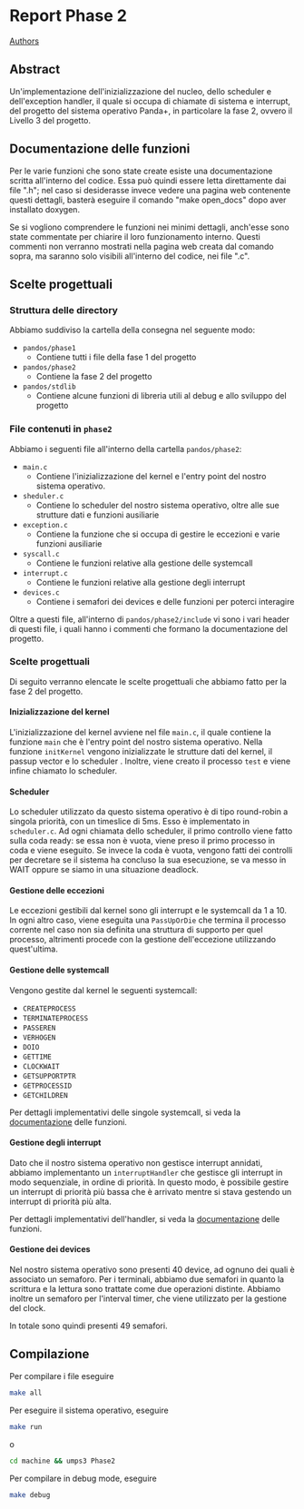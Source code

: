 # Report Phase 2

[Authors](../../AUTHORS.md)

## Abstract
Un'implementazione dell'inizializzazione del nucleo, dello scheduler e dell'exception handler, il quale si occupa di chiamate di sistema e interrupt, del progetto del sistema operativo Panda+, in particolare la fase 2, ovvero il Livello 3 del progetto.

## Documentazione delle funzioni
Per le varie funzioni che sono state create esiste una documentazione scritta all'interno del codice. Essa può quindi essere letta direttamente dai file ".h"; nel caso si desiderasse invece vedere una pagina web contenente questi dettagli, basterà eseguire il comando "make open_docs" dopo aver installato doxygen. 

Se si vogliono comprendere le funzioni nei minimi dettagli, anch'esse sono state commentate per chiarire il loro funzionamento interno. Questi commenti non verranno mostrati nella pagina web creata dal comando sopra, ma saranno solo visibili all'interno del codice, nei file ".c".

## Scelte progettuali

### Struttura delle directory

Abbiamo suddiviso la cartella della consegna nel seguente modo:
- `pandos/phase1`
  - Contiene tutti i file della fase 1 del progetto
- `pandos/phase2`
  - Contiene la fase 2 del progetto
- `pandos/stdlib`
  - Contiene alcune funzioni di libreria utili al debug e allo sviluppo del progetto

### File contenuti in `phase2`

Abbiamo i seguenti file all'interno della cartella `pandos/phase2`:
- `main.c`
    - Contiene l'inizializzazione del kernel e l'entry point del nostro sistema operativo.
- `sheduler.c`
    - Contiene lo scheduler del nostro sistema operativo, oltre alle sue strutture dati e funzioni ausiliarie
- `exception.c`
    - Contiene la funzione che si occupa di gestire le eccezioni e varie funzioni ausiliarie
- `syscall.c`
    - Contiene le funzioni relative alla gestione delle systemcall
- `interrupt.c`
    - Contiene le funzioni relative alla gestione degli interrupt
- `devices.c`
    - Contiene i semafori dei devices e delle funzioni per poterci interagire

Oltre a questi file, all'interno di `pandos/phase2/include` vi sono i vari header di questi file, i quali hanno i commenti che formano la documentazione del progetto.

### Scelte progettuali

Di seguito verranno elencate le scelte progettuali che abbiamo fatto per la fase 2 del progetto.

#### Inizializzazione del kernel

L'inizializzazione del kernel avviene nel file `main.c`, il quale contiene la funzione `main` che è l'entry point del nostro sistema operativo. Nella funzione `initKernel` vengono inizializzate le strutture dati del kernel, il passup vector e lo scheduler . Inoltre, viene creato il processo `test` e viene infine chiamato lo scheduler.

#### Scheduler

Lo scheduler utilizzato da questo sistema operativo è di tipo round-robin a singola priorità, con un timeslice di 5ms.
Esso è implementato in `scheduler.c`.
Ad ogni chiamata dello scheduler, il primo controllo viene fatto sulla coda ready: se essa non è vuota, viene preso il primo processo in coda e viene eseguito. Se invece la coda è vuota, vengono fatti dei controlli per decretare se il sistema ha concluso la sua esecuzione, se va messo in WAIT oppure se siamo in una situazione deadlock.

#### Gestione delle eccezioni

Le eccezioni gestibili dal kernel sono gli interrupt e le systemcall da 1 a 10. In ogni altro caso, viene eseguita una `PassUpOrDie` che termina il processo corrente nel caso non sia definita una struttura di supporto per quel processo, altrimenti procede con la gestione dell'eccezione utilizzando quest'ultima.

#### Gestione delle systemcall

Vengono gestite dal kernel le seguenti systemcall:
- `CREATEPROCESS`
- `TERMINATEPROCESS` 
- `PASSEREN`
- `VERHOGEN`
- `DOIO`
- `GETTIME`
- `CLOCKWAIT`
- `GETSUPPORTPTR`
- `GETPROCESSID`
- `GETCHILDREN`

Per dettagli implementativi delle singole systemcall, si veda la [documentazione](../../pandos/phase2/syscall.c) delle funzioni.

#### Gestione degli interrupt

Dato che il nostro sistema operativo non gestisce interrupt annidati, abbiamo implementanto un `interruptHandler` che gestisce gli interrupt in modo sequenziale, in ordine di priorità. In questo modo, è possibile gestire un interrupt di priorità più bassa che è arrivato mentre si stava gestendo un interrupt di priorità più alta.

Per dettagli implementativi dell'handler, si veda la [documentazione](../../pandos/phase2/interrupt.c) delle funzioni.

#### Gestione dei devices

Nel nostro sistema operativo sono presenti 40 device, ad ognuno dei quali è associato un semaforo. Per i terminali, abbiamo due semafori in quanto la scrittura e la lettura sono trattate come due operazioni distinte. Abbiamo inoltre un semaforo per l'interval timer, che viene utilizzato per la gestione del clock.

In totale sono quindi presenti 49 semafori.

## Compilazione

Per compilare i file eseguire
```bash
make all
```

Per eseguire il sistema operativo, eseguire
```bash
make run
```
o
```bash
cd machine && umps3 Phase2
```

Per compilare in debug mode, eseguire
```bash
make debug
```